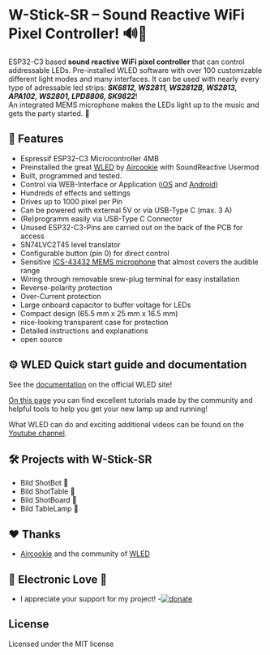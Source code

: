 

# W-Stick-SR – Sound Reactive WiFi Pixel Controller! 🔊🎵

ESP32-C3 based **sound reactive WiFi pixel controller**  that can control addressable LEDs.
Pre-installed WLED software with over 100 customizable different light modes and many interfaces.
It can be used with nearly every type of adressable led strips: **_SK6812, WS2811, WS2812B, WS2813, APA102, WS2801, LPD8806, SK9822_**!</Br>
An integrated MEMS microphone makes the LEDs light up to the music and gets the party started. 🎉


## 🧩 Features

- Espressif ESP32-C3 Microcontroller 4MB
- Preinstalled the great [WLED](https://github.com/Aircoookie/WLED) by  [Aircookie](https://github.com/Aircoookie) with SoundReactive Usermod
- Built, programmed and tested.
- Control via WEB-Interface or Application ([iOS](https://apps.apple.com/us/app/wled/id1475695033) and [Android](https://play.google.com/store/apps/details?id=com.aircoookie.WLED))
- Hundreds of effects and settings
- Drives up to 1000 pixel per Pin
- Can be powered with external 5V or via USB-Type C (max. 3 A)
- (Re)programm easily via USB-Type C Connector
- Unused ESP32-C3-Pins are carried out on the back of the PCB for access
- SN74LVC2T45 level translator
- Configurable button (pin 0) for direct control
- Sensitive [ICS-43432 MEMS microphone](https://invensense.tdk.com/wp-content/uploads/2015/02/ICS-43432-data-sheet-v1.3.pdf) that almost covers the audible range
- Wiring through removable srew-plug terminal for easy installation
- Reverse-polarity protection
- Over-Current protection
- Large onboard capacitor to buffer voltage for LEDs
- Compact design (65.5 mm x 25 mm x 16.5 mm)
- nice-looking transparent case for protection
- Detailed instructions and explanations
- open source


## ⚙️ WLED Quick start guide and documentation

See the [documentation](https://kno.wled.ge) on the official WLED site!

[On this page](https://kno.wled.ge/basics/tutorials/) you can find excellent tutorials made by the community and helpful tools to help you get your new lamp up and running!

What WLED can do and exciting additional videos can be found on the [Youtube channel](https://www.youtube.com/channel/UCHS8O5XQiLAxC_1XX4o4dDQ).


## 🛠️ Projects with W-Stick-SR 

- Bild ShotBot 📌
- Bild ShotTable 📌
- Bild ShotBoard 📌
- Bild TableLamp 📌


## ❤️ Thanks

- [Aircookie](https://github.com/Aircoookie) and the community of [WLED](https://github.com/Aircoookie/WLED)


## 💝 Electronic Love 🦾
- I appreciate your support for my project! 
-[![donate](https://www.paypalobjects.com/en_US/i/btn/btn_donateCC_LG.gif)](https://www.paypal.com/donate/?hosted_button_id=XMVAXP9D3Q37U)


## License

Licensed under the MIT license